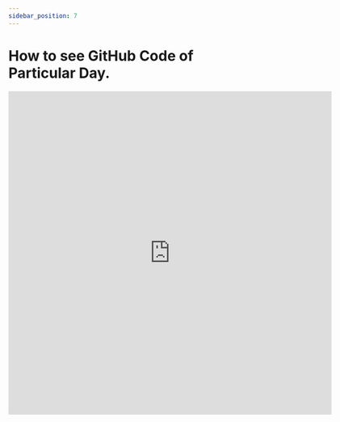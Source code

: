 ```yaml
---
sidebar_position: 7
---
```


# How to see GitHub Code of Particular Day. 

<iframe src="https://scribehow.com/embed/How_to_View_Code_of_a_Particular_Day__ZVT0G6F7RjehZd0EP2JliQ" width="640" height="640" allowfullscreen frameborder="0"></iframe>

